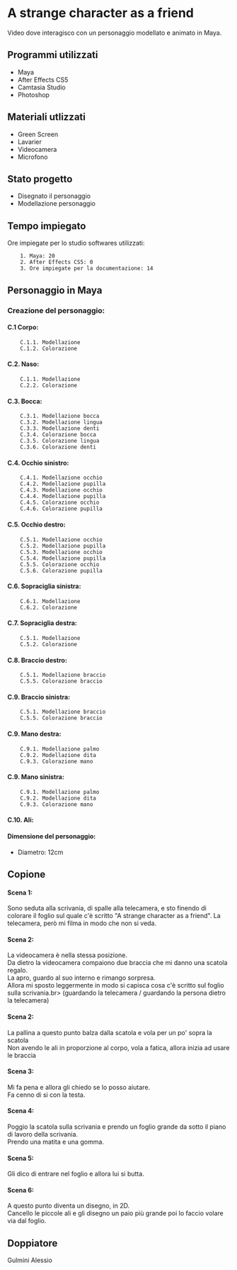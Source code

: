 # A strange character as a friend
Video dove interagisco con un personaggio modellato e animato in Maya.


## Programmi utilizzati
* Maya
* After Effects CS5
* Camtasia Studio
* Photoshop

## Materiali utlizzati 
* Green Screen
* Lavarier
* Videocamera
* Microfono

## Stato progetto
* Disegnato il personaggio
* Modellazione personaggio

## Tempo impiegato

Ore impiegate per lo studio softwares utilizzati: 

        1. Maya: 20
        2. After Effects CS5: 0
        3. Ore impiegate per la documentazione: 14

## Personaggio in Maya
### Creazione del personaggio:
    
#### C.1 Corpo:
        C.1.1. Modellazione
        C.1.2. Colorazione
        
#### C.2. Naso:
        C.1.1. Modellazione
        C.2.2. Colorazione 
        
#### C.3. Bocca:
        C.3.1. Modellazione bocca
        C.3.2. Modellazione lingua
        C.3.3. Modellazione denti
        C.3.4. Colorazione bocca
        C.3.5. Colorazione lingua
        C.3.6. Colorazione denti
        
#### C.4. Occhio sinistro:
        C.4.1. Modellazione occhio
        C.4.2. Modellazione pupilla
        C.4.3. Modellazione occhio
        C.4.4. Modellazione pupilla
        C.4.5. Colorazione occhio
        C.4.6. Colorazione pupilla
        
#### C.5. Occhio destro:
        C.5.1. Modellazione occhio
        C.5.2. Modellazione pupilla
        C.5.3. Modellazione occhio
        C.5.4. Modellazione pupilla
        C.5.5. Colorazione occhio
        C.5.6. Colorazione pupilla
        
#### C.6. Sopraciglia sinistra:
        C.6.1. Modellazione
        C.6.2. Colorazione
    
#### C.7. Sopraciglia destra:
        C.5.1. Modellazione
        C.5.2. Colorazione
        
#### C.8. Braccio destro:
        C.5.1. Modellazione braccio
        C.5.5. Colorazione braccio
        
#### C.9. Braccio sinistra:
        C.5.1. Modellazione braccio
        C.5.5. Colorazione braccio
    
#### C.9. Mano destra:
        C.9.1. Modellazione palmo
        C.9.2. Modellazione dita
        C.9.3. Colorazione mano

#### C.9. Mano sinistra:
        C.9.1. Modellazione palmo
        C.9.2. Modellazione dita
        C.9.3. Colorazione mano

#### C.10. Ali:

#### Dimensione del personaggio:
* Diametro: 12cm

## Copione
#### Scena 1:
Sono seduta alla scrivania, di spalle alla telecamera, e sto finendo di colorare il foglio sul quale c'è scritto "A strange character as a friend".
La telecamera, però mi filma in modo che non si veda.<br>

#### Scena 2:
La videocamera è nella stessa posizione.<br>
Da dietro la videocamera compaiono due braccia che mi danno una scatola regalo.<br>
La apro, guardo al suo interno e rimango sorpresa.<br>
Allora mi sposto leggermente in modo si capisca cosa c'è scritto sul foglio sulla scrivania.br>
(guardando la telecamera / guardando la persona dietro la telecamera)<br>

#### Scena 2:
La pallina a questo punto balza dalla scatola e vola per un po' sopra la scatola<br>
Non avendo le ali in proporzione al corpo, vola a fatica, allora inizia ad usare le braccia<br>

#### Scena 3:
Mi fa pena e allora gli chiedo se lo posso aiutare.<br>
Fa cenno di si con la testa.<br>

#### Scena 4:
Poggio la scatola sulla scrivania e prendo un foglio grande da sotto il piano di lavoro della scrivania.<br>
Prendo una matita e una gomma.<br>

#### Scena 5:
Gli dico di entrare nel foglio e allora lui si butta.<br>

#### Scena 6:
A questo punto diventa un disegno, in 2D.<br>
Cancello le piccole ali e gli disegno un paio più grande poi lo faccio volare via dal foglio.<br>

## Doppiatore
Gulmini Alessio


